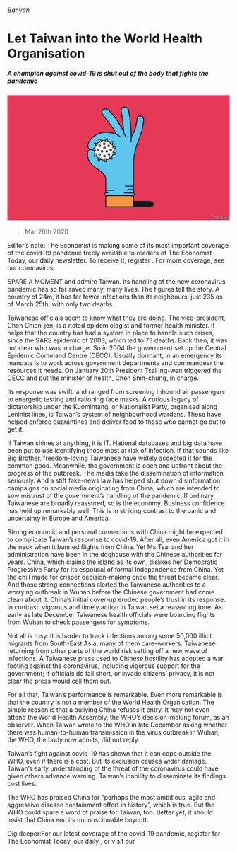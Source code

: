 ###### Banyan

# Let Taiwan into the World Health Organisation 

##### A champion against covid-19 is shut out of the body that fights the pandemic 

![image](images/20200328_ASD000_0.jpg) 

> Mar 26th 2020 

Editor’s note: The Economist is making some of its most important coverage of the covid-19 pandemic freely available to readers of The Economist Today, our daily newsletter. To receive it, register . For more coverage, see our coronavirus 

SPARE A MOMENT and admire Taiwan. Its handling of the new coronavirus pandemic has so far saved many, many lives. The figures tell the story. A country of 24m, it has far fewer infections than its neighbours: just 235 as of March 25th, with only two deaths.

Taiwanese officials seem to know what they are doing. The vice-president, Chen Chien-jen, is a noted epidemiologist and former health minister. It helps that the country has had a system in place to handle such crises, since the SARS epidemic of 2003, which led to 73 deaths. Back then, it was not clear who was in charge. So in 2004 the government set up the Central Epidemic Command Centre (CECC). Usually dormant, in an emergency its mandate is to work across government departments and commandeer the resources it needs. On January 20th President Tsai Ing-wen triggered the CECC and put the minister of health, Chen Shih-chung, in charge.


Its response was swift, and ranged from screening inbound air passengers to energetic testing and rationing face masks. A curious legacy of dictatorship under the Kuomintang, or Nationalist Party, organised along Leninist lines, is Taiwan’s system of neighbourhood wardens. These have helped enforce quarantines and deliver food to those who cannot go out to get it.

If Taiwan shines at anything, it is IT. National databases and big data have been put to use identifying those most at risk of infection. If that sounds like Big Brother, freedom-loving Taiwanese have widely accepted it for the common good. Meanwhile, the government is open and upfront about the progress of the outbreak. The media take the dissemination of information seriously. And a stiff fake-news law has helped shut down disinformation campaigns on social media originating from China, which are intended to sow mistrust of the government’s handling of the pandemic. If ordinary Taiwanese are broadly reassured, so is the economy. Business confidence has held up remarkably well. This is in striking contrast to the panic and uncertainty in Europe and America.

Strong economic and personal connections with China might be expected to complicate Taiwan’s response to covid-19. After all, even America got it in the neck when it banned flights from China. Yet Ms Tsai and her administration have been in the doghouse with the Chinese authorities for years. China, which claims the island as its own, dislikes her Democratic Progressive Party for its espousal of formal independence from China. Yet the chill made for crisper decision-making once the threat became clear. And those strong connections alerted the Taiwanese authorities to a worrying outbreak in Wuhan before the Chinese government had come clean about it. China’s initial cover-up eroded people’s trust in its response. In contrast, vigorous and timely action in Taiwan set a reassuring tone. As early as late December Taiwanese health officials were boarding flights from Wuhan to check passengers for symptoms.

Not all is rosy. It is harder to track infections among some 50,000 illicit migrants from South-East Asia, many of them care-workers. Taiwanese returning from other parts of the world risk setting off a new wave of infections. A Taiwanese press used to Chinese hostility has adopted a war footing against the coronavirus, including vigorous support for the government; if officials do fall short, or invade citizens’ privacy, it is not clear the press would call them out.

For all that, Taiwan’s performance is remarkable. Even more remarkable is that the country is not a member of the World Health Organisation. The simple reason is that a bullying China refuses it entry. It may not even attend the World Health Assembly, the WHO’s decision-making forum, as an observer. When Taiwan wrote to the WHO in late December asking whether there was human-to-human transmission in the virus outbreak in Wuhan, the WHO, the body now admits, did not reply.

Taiwan’s fight against covid-19 has shown that it can cope outside the WHO, even if there is a cost. But its exclusion causes wider damage. Taiwan’s early understanding of the threat of the coronavirus could have given others advance warning. Taiwan’s inability to disseminate its findings cost lives.

The WHO has praised China for “perhaps the most ambitious, agile and aggressive disease containment effort in history”, which is true. But the WHO could spare a word of praise for Taiwan, too. Better yet, it should insist that China end its unconscionable boycott.

Dig deeper:For our latest coverage of the covid-19 pandemic, register for The Economist Today, our daily , or visit our 

